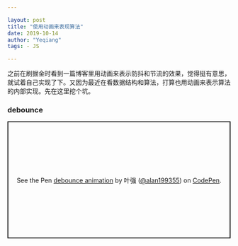 ```yaml
---

layout: post
title: "使用动画来表现算法"
date: 2019-10-14
author: "Yeqiang"
tags: - JS

---
```


之前在刷掘金时看到一篇博客里用动画来表示防抖和节流的效果，觉得挺有意思，就试着自己实现了下。又因为最近在看数据结构和算法，打算也用动画来表示算法的内部实现。先在这里挖个坑。

### debounce

<p class="codepen" data-height="265" data-theme-id="0" data-default-tab="result" data-user="alan199355" data-slug-hash="JjjXGNg" style="height: 265px; box-sizing: border-box; display: flex; align-items: center; justify-content: center; border: 2px solid; margin: 1em 0; padding: 1em;" data-pen-title="debounce animation">
  <span>See the Pen <a href="https://codepen.io/alan199355/pen/JjjXGNg">
  debounce animation</a> by 叶强 (<a href="https://codepen.io/alan199355">@alan199355</a>)
  on <a href="https://codepen.io">CodePen</a>.</span>
</p>
<script async src="https://static.codepen.io/assets/embed/ei.js"></script>
